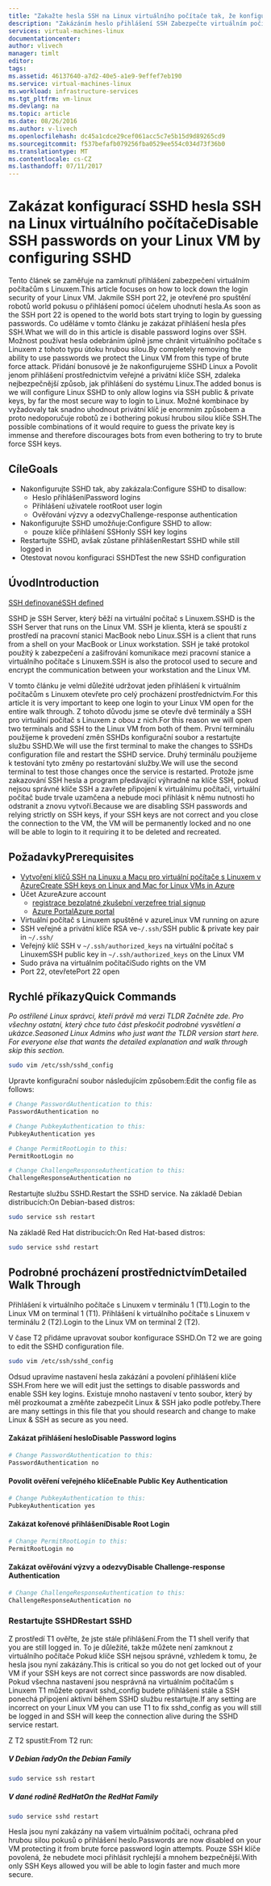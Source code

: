```yaml
---
title: "Zakažte hesla SSH na Linux virtuálního počítače tak, že konfigurace SSHD | Microsoft Docs"
description: "Zakázáním heslo přihlášení SSH Zabezpečte virtuálním počítačům s Linuxem v Azure."
services: virtual-machines-linux
documentationcenter: 
author: vlivech
manager: timlt
editor: 
tags: 
ms.assetid: 46137640-a7d2-40e5-a1e9-9effef7eb190
ms.service: virtual-machines-linux
ms.workload: infrastructure-services
ms.tgt_pltfrm: vm-linux
ms.devlang: na
ms.topic: article
ms.date: 08/26/2016
ms.author: v-livech
ms.openlocfilehash: dc45a1cdce29cef061acc5c7e5b15d9d89265cd9
ms.sourcegitcommit: f537befafb079256fba0529ee554c034d73f36b0
ms.translationtype: MT
ms.contentlocale: cs-CZ
ms.lasthandoff: 07/11/2017
---
```

# <a name="disable-ssh-passwords-on-your-linux-vm-by-configuring-sshd"></a><span data-ttu-id="4d76a-103">Zakázat konfigurací SSHD hesla SSH na Linux virtuálního počítače</span><span class="sxs-lookup"><span data-stu-id="4d76a-103">Disable SSH passwords on your Linux VM by configuring SSHD</span></span>
<span data-ttu-id="4d76a-104">Tento článek se zaměřuje na zamknutí přihlášení zabezpečení virtuálním počítačům s Linuxem.</span><span class="sxs-lookup"><span data-stu-id="4d76a-104">This article focuses on how to lock down the login security of your Linux VM.</span></span>  <span data-ttu-id="4d76a-105">Jakmile SSH port 22, je otevřené pro spuštění robotů world pokusu o přihlášení pomocí účelem uhodnutí hesla.</span><span class="sxs-lookup"><span data-stu-id="4d76a-105">As soon as the SSH port 22 is opened to the world bots start trying to login by guessing passwords.</span></span>  <span data-ttu-id="4d76a-106">Co uděláme v tomto článku je zakázat přihlášení hesla přes SSH.</span><span class="sxs-lookup"><span data-stu-id="4d76a-106">What we will do in this article is disable password logins over SSH.</span></span>  <span data-ttu-id="4d76a-107">Možnost používat hesla odebráním úplně jsme chránit virtuálního počítače s Linuxem z tohoto typu útoku hrubou silou.</span><span class="sxs-lookup"><span data-stu-id="4d76a-107">By completely removing the ability to use passwords we protect the Linux VM from this type of brute force attack.</span></span>  <span data-ttu-id="4d76a-108">Přidání bonusové je že nakonfigurujeme SSHD Linux a Povolit jenom přihlášení prostřednictvím veřejné a privátní klíče SSH, zdaleka nejbezpečnější způsob, jak přihlášení do systému Linux.</span><span class="sxs-lookup"><span data-stu-id="4d76a-108">The added bonus is we will configure Linux SSHD to only allow logins via SSH public & private keys, by far the most secure way to login to Linux.</span></span>  <span data-ttu-id="4d76a-109">Možné kombinace by vyžadovaly tak snadno uhodnout privátní klíč je enormním způsobem a proto nedoporučuje robotů ze i bothering pokusí hrubou silou klíče SSH.</span><span class="sxs-lookup"><span data-stu-id="4d76a-109">The possible combinations of it would require to guess the private key is immense and therefore discourages bots from even bothering to try to brute force SSH keys.</span></span>

## <a name="goals"></a><span data-ttu-id="4d76a-110">Cíle</span><span class="sxs-lookup"><span data-stu-id="4d76a-110">Goals</span></span>
* <span data-ttu-id="4d76a-111">Nakonfigurujte SSHD tak, aby zakázala:</span><span class="sxs-lookup"><span data-stu-id="4d76a-111">Configure SSHD to disallow:</span></span>
  * <span data-ttu-id="4d76a-112">Heslo přihlášení</span><span class="sxs-lookup"><span data-stu-id="4d76a-112">Password logins</span></span>
  * <span data-ttu-id="4d76a-113">Přihlášení uživatele root</span><span class="sxs-lookup"><span data-stu-id="4d76a-113">Root user login</span></span>
  * <span data-ttu-id="4d76a-114">Ověřování výzvy a odezvy</span><span class="sxs-lookup"><span data-stu-id="4d76a-114">Challenge-response authentication</span></span>
* <span data-ttu-id="4d76a-115">Nakonfigurujte SSHD umožňuje:</span><span class="sxs-lookup"><span data-stu-id="4d76a-115">Configure SSHD to allow:</span></span>
  * <span data-ttu-id="4d76a-116">pouze klíče přihlášení SSH</span><span class="sxs-lookup"><span data-stu-id="4d76a-116">only SSH key logins</span></span>
* <span data-ttu-id="4d76a-117">Restartujte SSHD, avšak zůstane přihlášen</span><span class="sxs-lookup"><span data-stu-id="4d76a-117">Restart SSHD while still logged in</span></span>
* <span data-ttu-id="4d76a-118">Otestovat novou konfiguraci SSHD</span><span class="sxs-lookup"><span data-stu-id="4d76a-118">Test the new SSHD configuration</span></span>

## <a name="introduction"></a><span data-ttu-id="4d76a-119">Úvod</span><span class="sxs-lookup"><span data-stu-id="4d76a-119">Introduction</span></span>
[<span data-ttu-id="4d76a-120">SSH definované</span><span class="sxs-lookup"><span data-stu-id="4d76a-120">SSH defined</span></span>](https://en.wikipedia.org/wiki/Secure_Shell)

<span data-ttu-id="4d76a-121">SSHD je SSH Server, který běží na virtuální počítač s Linuxem.</span><span class="sxs-lookup"><span data-stu-id="4d76a-121">SSHD is the SSH Server that runs on the Linux VM.</span></span>  <span data-ttu-id="4d76a-122">SSH je klienta, která se spouští z prostředí na pracovní stanici MacBook nebo Linux.</span><span class="sxs-lookup"><span data-stu-id="4d76a-122">SSH is a client that runs from a shell on your MacBook or Linux workstation.</span></span>  <span data-ttu-id="4d76a-123">SSH je také protokol použitý k zabezpečení a zašifrování komunikace mezi pracovní stanice a virtuálního počítače s Linuxem.</span><span class="sxs-lookup"><span data-stu-id="4d76a-123">SSH is also the protocol used to secure and encrypt the communication between your workstation and the Linux VM.</span></span>

<span data-ttu-id="4d76a-124">V tomto článku je velmi důležité udržovat jeden přihlášení k virtuálním počítačům s Linuxem otevřete pro celý procházení prostřednictvím.</span><span class="sxs-lookup"><span data-stu-id="4d76a-124">For this article it is very important to keep one login to your Linux VM open for the entire walk through.</span></span>  <span data-ttu-id="4d76a-125">Z tohoto důvodu jsme se otevře dvě terminály a SSH pro virtuální počítač s Linuxem z obou z nich.</span><span class="sxs-lookup"><span data-stu-id="4d76a-125">For this reason we will open two terminals and SSH to the Linux VM from both of them.</span></span>  <span data-ttu-id="4d76a-126">První terminálu použijeme k provedení změn SSHDs konfigurační soubor a restartujte službu SSHD.</span><span class="sxs-lookup"><span data-stu-id="4d76a-126">We will use the first terminal to make the changes to SSHDs configuration file and restart the SSHD service.</span></span>  <span data-ttu-id="4d76a-127">Druhý terminálu použijeme k testování tyto změny po restartování služby.</span><span class="sxs-lookup"><span data-stu-id="4d76a-127">We will use the second terminal to test those changes once the service is restarted.</span></span>  <span data-ttu-id="4d76a-128">Protože jsme zakazování SSH hesla a program předávající výhradně na klíče SSH, pokud nejsou správné klíče SSH a zavřete připojení k virtuálnímu počítači, virtuální počítač bude trvale uzamčena a nebude moci přihlásit k němu nutnosti ho odstranit a znovu vytvoří.</span><span class="sxs-lookup"><span data-stu-id="4d76a-128">Because we are disabling SSH passwords and relying strictly on SSH keys, if your SSH keys are not correct and you close the connection to the VM, the VM will be permanently locked and no one will be able to login to it requiring it to be deleted and recreated.</span></span>

## <a name="prerequisites"></a><span data-ttu-id="4d76a-129">Požadavky</span><span class="sxs-lookup"><span data-stu-id="4d76a-129">Prerequisites</span></span>
* [<span data-ttu-id="4d76a-130">Vytvoření klíčů SSH na Linuxu a Macu pro virtuální počítače s Linuxem v Azure</span><span class="sxs-lookup"><span data-stu-id="4d76a-130">Create SSH keys on Linux and Mac for Linux VMs in Azure</span></span>](mac-create-ssh-keys.md?toc=%2fazure%2fvirtual-machines%2flinux%2ftoc.json)
* <span data-ttu-id="4d76a-131">Účet Azure</span><span class="sxs-lookup"><span data-stu-id="4d76a-131">Azure account</span></span>
  * [<span data-ttu-id="4d76a-132">registrace bezplatné zkušební verze</span><span class="sxs-lookup"><span data-stu-id="4d76a-132">free trial signup</span></span>](https://azure.microsoft.com/pricing/free-trial/)
  * [<span data-ttu-id="4d76a-133">Azure Portal</span><span class="sxs-lookup"><span data-stu-id="4d76a-133">Azure portal</span></span>](http://portal.azure.com)
* <span data-ttu-id="4d76a-134">Virtuální počítač s Linuxem spuštěné v azure</span><span class="sxs-lookup"><span data-stu-id="4d76a-134">Linux VM running on azure</span></span>
* <span data-ttu-id="4d76a-135">SSH veřejné a privátní klíče RSA ve`~/.ssh/`</span><span class="sxs-lookup"><span data-stu-id="4d76a-135">SSH public & private key pair in `~/.ssh/`</span></span>
* <span data-ttu-id="4d76a-136">Veřejný klíč SSH v `~/.ssh/authorized_keys` na virtuální počítač s Linuxem</span><span class="sxs-lookup"><span data-stu-id="4d76a-136">SSH public key in `~/.ssh/authorized_keys` on the Linux VM</span></span>
* <span data-ttu-id="4d76a-137">Sudo práva na virtuálním počítači</span><span class="sxs-lookup"><span data-stu-id="4d76a-137">Sudo rights on the VM</span></span>
* <span data-ttu-id="4d76a-138">Port 22, otevřete</span><span class="sxs-lookup"><span data-stu-id="4d76a-138">Port 22 open</span></span>

## <a name="quick-commands"></a><span data-ttu-id="4d76a-139">Rychlé příkazy</span><span class="sxs-lookup"><span data-stu-id="4d76a-139">Quick Commands</span></span>
<span data-ttu-id="4d76a-140">*Po ostřílené Linux správci, kteří právě má verzi TLDR Začněte zde.  Pro všechny ostatní, který chce tuto část přeskočit podrobné vysvětlení a ukázce.*</span><span class="sxs-lookup"><span data-stu-id="4d76a-140">*Seasoned Linux Admins who just want the TLDR version start here.  For everyone else that wants the detailed explanation and walk through skip this section.*</span></span>

```bash
sudo vim /etc/ssh/sshd_config
```

<span data-ttu-id="4d76a-141">Upravte konfigurační soubor následujícím způsobem:</span><span class="sxs-lookup"><span data-stu-id="4d76a-141">Edit the config file as follows:</span></span>

```sh
# Change PasswordAuthentication to this:
PasswordAuthentication no

# Change PubkeyAuthentication to this:
PubkeyAuthentication yes

# Change PermitRootLogin to this:
PermitRootLogin no

# Change ChallengeResponseAuthentication to this:
ChallengeResponseAuthentication no
```

<span data-ttu-id="4d76a-142">Restartujte službu SSHD.</span><span class="sxs-lookup"><span data-stu-id="4d76a-142">Restart the SSHD service.</span></span> <span data-ttu-id="4d76a-143">Na základě Debian distribucích:</span><span class="sxs-lookup"><span data-stu-id="4d76a-143">On Debian-based distros:</span></span>

```bash
sudo service ssh restart
```

<span data-ttu-id="4d76a-144">Na základě Red Hat distribucích:</span><span class="sxs-lookup"><span data-stu-id="4d76a-144">On Red Hat-based distros:</span></span>

```bash
sudo service sshd restart
```

## <a name="detailed-walk-through"></a><span data-ttu-id="4d76a-145">Podrobné procházení prostřednictvím</span><span class="sxs-lookup"><span data-stu-id="4d76a-145">Detailed Walk Through</span></span>
<span data-ttu-id="4d76a-146">Přihlášení k virtuálního počítače s Linuxem v terminálu 1 (T1).</span><span class="sxs-lookup"><span data-stu-id="4d76a-146">Login to the Linux VM on terminal 1 (T1).</span></span>  <span data-ttu-id="4d76a-147">Přihlášení k virtuálního počítače s Linuxem v terminálu 2 (T2).</span><span class="sxs-lookup"><span data-stu-id="4d76a-147">Login to the Linux VM on terminal 2 (T2).</span></span>

<span data-ttu-id="4d76a-148">V čase T2 přidáme upravovat soubor konfigurace SSHD.</span><span class="sxs-lookup"><span data-stu-id="4d76a-148">On T2 we are going to edit the SSHD configuration file.</span></span>  

```bash
sudo vim /etc/ssh/sshd_config
```

<span data-ttu-id="4d76a-149">Odsud upravíme nastavení hesla zakázání a povolení přihlášení klíče SSH.</span><span class="sxs-lookup"><span data-stu-id="4d76a-149">From here we will edit just the settings to disable passwords and enable SSH key logins.</span></span>  <span data-ttu-id="4d76a-150">Existuje mnoho nastavení v tento soubor, který by měl prozkoumat a změňte zabezpečit Linux & SSH jako podle potřeby.</span><span class="sxs-lookup"><span data-stu-id="4d76a-150">There are many settings in this file that you should research and change to make Linux & SSH as secure as you need.</span></span>

#### <a name="disable-password-logins"></a><span data-ttu-id="4d76a-151">Zakázat přihlášení heslo</span><span class="sxs-lookup"><span data-stu-id="4d76a-151">Disable Password logins</span></span>

```sh
# Change PasswordAuthentication to this:
PasswordAuthentication no
```

#### <a name="enable-public-key-authentication"></a><span data-ttu-id="4d76a-152">Povolit ověření veřejného klíče</span><span class="sxs-lookup"><span data-stu-id="4d76a-152">Enable Public Key Authentication</span></span>

```sh
# Change PubkeyAuthentication to this:
PubkeyAuthentication yes
```

#### <a name="disable-root-login"></a><span data-ttu-id="4d76a-153">Zakázat kořenové přihlášení</span><span class="sxs-lookup"><span data-stu-id="4d76a-153">Disable Root Login</span></span>

```sh
# Change PermitRootLogin to this:
PermitRootLogin no
```

#### <a name="disable-challenge-response-authentication"></a><span data-ttu-id="4d76a-154">Zakázat ověřování výzvy a odezvy</span><span class="sxs-lookup"><span data-stu-id="4d76a-154">Disable Challenge-response Authentication</span></span>
```sh
# Change ChallengeResponseAuthentication to this:
ChallengeResponseAuthentication no
```

### <a name="restart-sshd"></a><span data-ttu-id="4d76a-155">Restartujte SSHD</span><span class="sxs-lookup"><span data-stu-id="4d76a-155">Restart SSHD</span></span>
<span data-ttu-id="4d76a-156">Z prostředí T1 ověřte, že jste stále přihlášení.</span><span class="sxs-lookup"><span data-stu-id="4d76a-156">From the T1 shell verify that you are still logged in.</span></span>  <span data-ttu-id="4d76a-157">To je důležité, takže můžete není zamknout z virtuálního počítače Pokud klíče SSH nejsou správné, vzhledem k tomu, že hesla jsou nyní zakázány.</span><span class="sxs-lookup"><span data-stu-id="4d76a-157">This is critical so you do not get locked out of your VM if your SSH keys are not correct since passwords are now disabled.</span></span>  <span data-ttu-id="4d76a-158">Pokud všechna nastavení jsou nesprávná na virtuálním počítačům s Linuxem T1 můžete opravit sshd_config budete přihlášeni stále a SSH ponechá připojení aktivní během SSHD službu restartujte.</span><span class="sxs-lookup"><span data-stu-id="4d76a-158">If any setting are incorrect on your Linux VM you can use T1 to fix sshd_config as you will still be logged in and SSH will keep the connection alive during the SSHD service restart.</span></span>

<span data-ttu-id="4d76a-159">Z T2 spustit:</span><span class="sxs-lookup"><span data-stu-id="4d76a-159">From T2 run:</span></span>

##### <a name="on-the-debian-family"></a><span data-ttu-id="4d76a-160">V Debian řady</span><span class="sxs-lookup"><span data-stu-id="4d76a-160">On the Debian Family</span></span>
```bash
sudo service ssh restart
```

##### <a name="on-the-redhat-family"></a><span data-ttu-id="4d76a-161">V dané rodině RedHat</span><span class="sxs-lookup"><span data-stu-id="4d76a-161">On the RedHat Family</span></span>
```bash
sudo service sshd restart
```

<span data-ttu-id="4d76a-162">Hesla jsou nyní zakázány na vašem virtuálním počítači, ochrana před hrubou silou pokusů o přihlášení heslo.</span><span class="sxs-lookup"><span data-stu-id="4d76a-162">Passwords are now disabled on your VM protecting it from brute force password login attempts.</span></span>  <span data-ttu-id="4d76a-163">Pouze SSH klíče povolená, že nebudete moci přihlásit rychlejší a mnohem bezpečnější.</span><span class="sxs-lookup"><span data-stu-id="4d76a-163">With only SSH Keys allowed you will be able to login faster and much more secure.</span></span>

